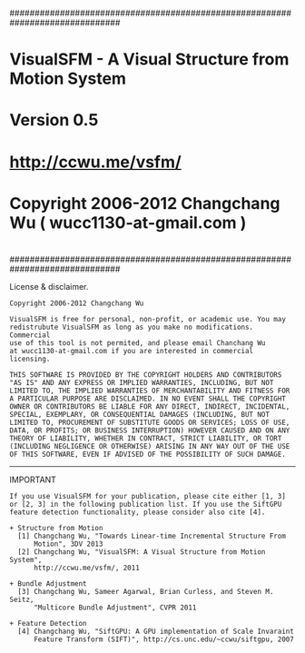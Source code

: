 ##############################################################################
#                                                                            #
#              VisualSFM - A Visual Structure from Motion System             #
#                               Version 0.5                                  #
#                          http://ccwu.me/vsfm/                              #
#                                                                            #
#        Copyright 2006-2012 Changchang Wu ( wucc1130-at-gmail.com )         #
#                                                                            #
##############################################################################


License & disclaimer.

    Copyright 2006-2012 Changchang Wu

    VisualSFM is free for personal, non-profit, or academic use. You may 
    redistrubute VisualSFM as long as you make no modifications. Commercial
    use of this tool is not permited, and please email Chanchang Wu
    at wucc1130-at-gmail.com if you are interested in commercial licensing. 
	
    THIS SOFTWARE IS PROVIDED BY THE COPYRIGHT HOLDERS AND CONTRIBUTORS
    "AS IS" AND ANY EXPRESS OR IMPLIED WARRANTIES, INCLUDING, BUT NOT
    LIMITED TO, THE IMPLIED WARRANTIES OF MERCHANTABILITY AND FITNESS FOR
    A PARTICULAR PURPOSE ARE DISCLAIMED. IN NO EVENT SHALL THE COPYRIGHT
    OWNER OR CONTRIBUTORS BE LIABLE FOR ANY DIRECT, INDIRECT, INCIDENTAL,
    SPECIAL, EXEMPLARY, OR CONSEQUENTIAL DAMAGES (INCLUDING, BUT NOT
    LIMITED TO, PROCUREMENT OF SUBSTITUTE GOODS OR SERVICES; LOSS OF USE,
    DATA, OR PROFITS; OR BUSINESS INTERRUPTION) HOWEVER CAUSED AND ON ANY
    THEORY OF LIABILITY, WHETHER IN CONTRACT, STRICT LIABILITY, OR TORT
    (INCLUDING NEGLIGENCE OR OTHERWISE) ARISING IN ANY WAY OUT OF THE USE
    OF THIS SOFTWARE, EVEN IF ADVISED OF THE POSSIBILITY OF SUCH DAMAGE.

------------------------------------------------------------------------------

IMPORTANT

    If you use VisualSFM for your publication, please cite either [1, 3]
    or [2, 3] in the following publication list. If you use the SiftGPU
    feature detection functionality, please consider also cite [4].
 
    + Structure from Motion
      [1] Changchang Wu, "Towards Linear-time Incremental Structure From
          Motion", 3DV 2013
      [2] Changchang Wu, "VisualSFM: A Visual Structure from Motion System", 
          http://ccwu.me/vsfm/, 2011
	   
    + Bundle Adjustment
      [3] Changchang Wu, Sameer Agarwal, Brian Curless, and Steven M. Seitz,
          "Multicore Bundle Adjustment", CVPR 2011	 
	   
    + Feature Detection
      [4] Changchang Wu, "SiftGPU: A GPU implementation of Scale Invaraint 
          Feature Transform (SIFT)", http://cs.unc.edu/~ccwu/siftgpu, 2007
	   